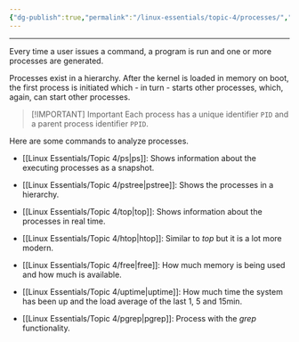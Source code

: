 ```yaml
---
{"dg-publish":true,"permalink":"/linux-essentials/topic-4/processes/","noteIcon":"1"}
---
```


---
Every time a user issues a command, a program is run and one or more processes are generated. 

Processes exist in a hierarchy. After the kernel is loaded in memory on boot, the first process is initiated which - in turn - starts other processes, which, again, can start other processes.


> [!IMPORTANT] Important
> Each process has a unique identifier `PID` and a parent process identifier `PPID`.


Here are some commands to analyze processes. 

- [[Linux Essentials/Topic 4/ps\|ps]]: Shows information about the executing processes as a snapshot.
- [[Linux Essentials/Topic 4/pstree\|pstree]]: Shows the processes in a hierarchy.
- [[Linux Essentials/Topic 4/top\|top]]: Shows information about the processes in real time.
- [[Linux Essentials/Topic 4/htop\|htop]]: Similar to _top_ but it is a lot more modern.

- [[Linux Essentials/Topic 4/free\|free]]: How much memory is being used and how much is available.
- [[Linux Essentials/Topic 4/uptime\|uptime]]: How much time the system has been up and the load average of the last 1, 5 and 15min.
- [[Linux Essentials/Topic 4/pgrep\|pgrep]]: Process with the _grep_ functionality.
